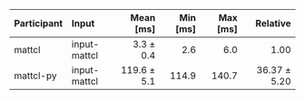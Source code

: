 | Participant | Input | Mean [ms] | Min [ms] | Max [ms] | Relative |
|:---|:---|---:|---:|---:|---:|
| mattcl | input-mattcl | 3.3 ± 0.4 | 2.6 | 6.0 | 1.00 |
| mattcl-py | input-mattcl | 119.6 ± 5.1 | 114.9 | 140.7 | 36.37 ± 5.20 |

